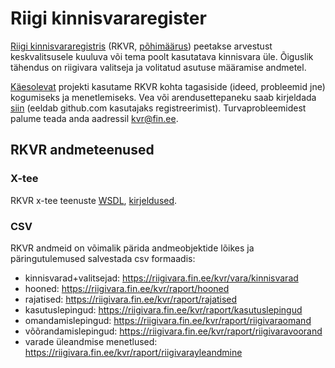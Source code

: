 # Riigi kinnisvararegister
[Riigi kinnisvararegistris](https://riigivara.fin.ee/kvr/) (RKVR, [põhimäärus](https://www.riigiteataja.ee/akt/128122010002)) peetakse arvestust keskvalitsusele kuuluva või tema poolt kasutatava kinnisvara üle. Õiguslik tähendus on riigivara valitseja ja volitatud asutuse määramise andmetel. 

[Käesolevat](https://github.com/kinnisvara/RKVR) projekti kasutame RKVR kohta tagasiside (ideed, probleemid jne) kogumiseks ja menetlemiseks. Vea või arendusettepaneku saab kirjeldada [siin](https://github.com/kinnisvara/RKVR/issues) (eeldab github.com kasutajaks registreerimist). Turvaprobleemidest palume teada anda aadressil kvr@fin.ee.

## RKVR andmeteenused
### X-tee
RKVR x-tee teenuste [WSDL](https://github.com/kinnisvara/RKVR/blob/master/rkvr.wsdl), [kirjeldused](https://riigivara.fin.ee/lr1/web/guest/teenused1).

### CSV
RKVR andmeid on võimalik pärida andmeobjektide lõikes ja päringutulemused salvestada csv formaadis: 
* kinnisvarad+valitsejad: https://riigivara.fin.ee/kvr/vara/kinnisvarad
* hooned: https://riigivara.fin.ee/kvr/raport/hooned
* rajatised: https://riigivara.fin.ee/kvr/raport/rajatised
* kasutuslepingud: https://riigivara.fin.ee/kvr/raport/kasutuslepingud
* omandamislepingud: https://riigivara.fin.ee/kvr/raport/riigivaraomand
* võõrandamislepingud: https://riigivara.fin.ee/kvr/raport/riigivaravoorand
* varade üleandmise menetlused: https://riigivara.fin.ee/kvr/raport/riigivarayleandmine
